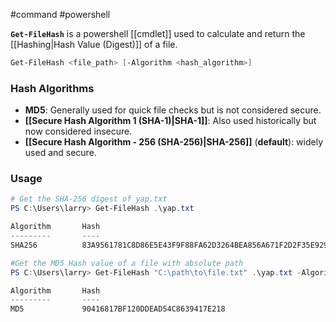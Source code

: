 #command #powershell

**`Get-FileHash`** is a powershell [[cmdlet]] used to calculate and return the [[Hashing|Hash Value (Digest)]] of a file.

```powershell
Get-FileHash <file_path> [-Algorithm <hash_algorithm>]
```
### Hash Algorithms
- **MD5**: Generally used for quick file checks but is not considered secure.
- **[[Secure Hash Algorithm 1 (SHA-1)|SHA-1]]**: Also used historically but now considered insecure.
- **[[Secure Hash Algorithm - 256 (SHA-256)|SHA-256]]** (**default**):  widely used and secure.
### Usage
```powershell
# Get the SHA-256 digest of yap.txt
PS C:\Users\larry> Get-FileHash .\yap.txt 

Algorithm       Hash 
---------       ----  
SHA256          83A9561781C8D86E5E43F9F88FA62D3264BEA856A671F2D2F35E9299ABC37B46
```

```powershell
#Get the MD5 Hash value of a file with absolute path
PS C:\Users\larry> Get-FileHash "C:\path\to\file.txt" .\yap.txt -Algorithm MD5

Algorithm       Hash                           
---------       ----                          
MD5             90416817BF120DDEAD54C8639417E218 
```
